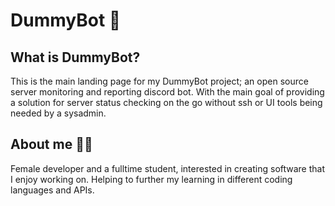 # DummyBot 🤖

## What is DummyBot?

This is the main landing page for my DummyBot project; an open source server monitoring and reporting discord bot. With the main goal of providing a solution for server status checking on the go without ssh or UI tools being needed by a sysadmin.




## About me 🏳️‍⚧️

Female developer and a fulltime student, interested in creating software that I enjoy working on. Helping to further my learning in different coding languages and APIs.

